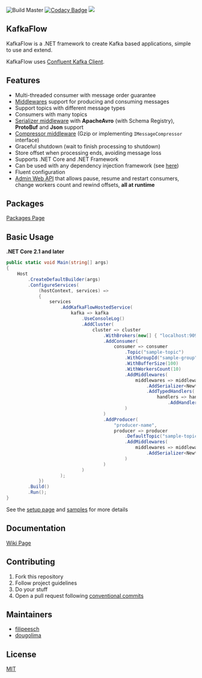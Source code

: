 ![Build Master](https://github.com/Farfetch/kafka-flow/workflows/Build%20Master/badge.svg?branch=master) [![Codacy Badge](https://api.codacy.com/project/badge/Grade/49878b337fde46839c5f08051c2ba098)](https://app.codacy.com/gh/Farfetch/kafka-flow?utm_source=github.com&utm_medium=referral&utm_content=Farfetch/kafka-flow&utm_campaign=Badge_Grade_Dashboard) [<img src="https://img.shields.io/badge/slack-@kafkaflow-green.svg?logo=slack">](https://join.slack.com/t/kafkaflow/shared_invite/zt-fqw06n2u-1lA5Mz_VnSPGhRgfT97SPQ)

## KafkaFlow

KafkaFlow is a .NET framework to create Kafka based applications, simple to use and extend.

KafkaFlow uses [Confluent Kafka Client](https://github.com/confluentinc/confluent-kafka-dotnet).

## Features

-   Multi-threaded consumer with message order guarantee
-   [Middlewares](https://github.com/Farfetch/kafka-flow/wiki/middlewares) support for producing and consuming messages
-   Support topics with different message types
-   Consumers with many topics
-   [Serializer middleware](https://github.com/Farfetch/kafka-flow/wiki/serializer-middleware) with **ApacheAvro** (with Schema Registry), **ProtoBuf** and **Json** support
-   [Compressor middleware](https://github.com/Farfetch/kafka-flow/wiki/Compressor-Middleware) (Gzip or implementing `IMessageCompressor` interface)
-   Graceful shutdown (wait to finish processing to shutdown)
-   Store offset when processing ends, avoiding message loss
-   Supports .NET Core and .NET Framework
-   Can be used with any dependency injection framework (see [here](https://github.com/Farfetch/kafka-flow/wiki/Dependency-Injection))
-   Fluent configuration
-   [Admin Web API](https://github.com/Farfetch/kafka-flow/wiki/admin) that allows pause, resume and restart consumers, change workers count and rewind offsets, **all at runtime**

## Packages

[Packages Page](https://github.com/Farfetch/kafka-flow/wiki/packages)

## Basic Usage

**.NET Core 2.1 and later**

```csharp
public static void Main(string[] args)
{
    Host
        .CreateDefaultBuilder(args)
        .ConfigureServices(
            (hostContext, services) =>
            {
                services
                    .AddKafkaFlowHostedService(
                        kafka => kafka
                            .UseConsoleLog()
                            .AddCluster(
                                cluster => cluster
                                    .WithBrokers(new[] { "localhost:9092" })
                                    .AddConsumer(
                                        consumer => consumer
                                            .Topic("sample-topic")
                                            .WithGroupId("sample-group")
                                            .WithBufferSize(100)
                                            .WithWorkersCount(10)
                                            .AddMiddlewares(
                                                middlewares => middlewares
                                                    .AddSerializer<NewtonsoftJsonMessageSerializer>()
                                                    .AddTypedHandlers(
                                                        handlers => handlers
                                                            .AddHandler<SampleMessageHandler>())
                                            )
                                    )
                                    .AddProducer(
                                        "producer-name",
                                        producer => producer
                                            .DefaultTopic("sample-topic")
                                            .AddMiddlewares(
                                                middlewares => middlewares
                                                    .AddSerializer<NewtonsoftJsonMessageSerializer>()
                                            )
                                    )
                            )
                    );
            })
        .Build()
        .Run();
}
```
See the [setup page](https://github.com/Farfetch/kafka-flow/wiki/Setup) and [samples](/samples) for more details

## Documentation

[Wiki Page](https://github.com/Farfetch/kafka-flow/wiki)

## Contributing

1.  Fork this repository
2.  Follow project guidelines
3.  Do your stuff
4.  Open a pull request following [conventional commits](https://www.conventionalcommits.org/en/v1.0.0/)

## Maintainers

-   [filipeesch](https://github.com/filipeesch)
-   [dougolima](https://github.com/dougolima)

## License

[MIT](LICENSE)
